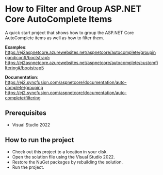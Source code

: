 # How to Filter and Group ASP.NET Core AutoComplete Items

A quick start project that shows how to group the ASP.NET Core AutoComplete items as well as how to filter them.

**Examples**: https://ej2aspnetcore.azurewebsites.net/aspnetcore/autocomplete/groupingandicon#/bootstrap5
https://ej2aspnetcore.azurewebsites.net/aspnetcore/autocomplete/customfiltering#/bootstrap5 

**Documentation**: https://ej2.syncfusion.com/aspnetcore/documentation/auto-complete/grouping
https://ej2.syncfusion.com/aspnetcore/documentation/auto-complete/filtering 

## Prerequisites

* Visual Studio 2022

## How to run the project

* Check out this project to a location in your disk.
* Open the solution file using the Visual Studio 2022.
* Restore the NuGet packages by rebuilding the solution.
* Run the project.
